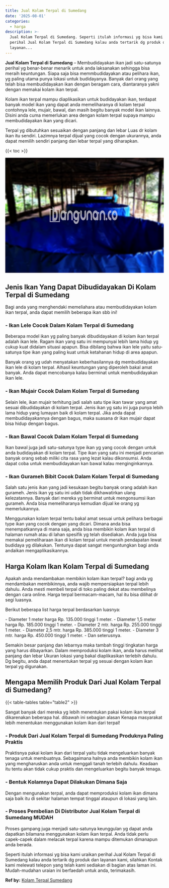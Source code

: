 ```yaml
---
title: Jual Kolam Terpal di Sumedang
date: '2025-08-01'
categories:
  - harga
description: >-
  Jual Kolam Terpal di Sumedang. Seperti itulah informasi yg bisa kami uraikan
  perihal Jual Kolam Terpal di Sumedang kalau anda tertarik dg produk dan
  layanan...
---
```


**Jual Kolam Terpal di Sumedang** – Membudidayakan ikan jadi satu-satunya perihal yg benar-benar menarik untuk anda laksanakan sehingga bisa meraih keuntungan. Siapa saja bisa memmbudidayakan atau pelihara ikan, yg paling utama punya lokasi untuk budidayanya. Banyak dari orang yang telah bisa membudidayakan ikan dengan beragam cara, diantaranya yakni dengan memakai kolam ikan terpal.

Kolam ikan terpal mampu diaplikasikan untuk budidayakan ikan, terdapat banyak model ikan yang dapat anda memeliharanya di kolam terpal contohnya lele, mujair, bawal, dan masih begitu banyak model ikan lainnya. Disini anda cuma memerlukan area dengan kolam terpal supaya mampu membudidayakan ikan yang dicari.

Terpal yg dibutuhkan sesuaikan dengan panjang dan lebar Luas dr kolam ikan itu sendiri. Lazimnya terpal dijual yang cocok dengan ukurannya, anda dapat memilih sendiri panjang dan lebar terpal yang diharapkan.

{{< toc >}}

![Jual Kolam Terpal di Sumedang](/images/jual-kolam-terpal-62.png)

## Jenis Ikan Yang Dapat Dibudidayakan Di Kolam Terpal di Sumedang

Bagi anda yang menghendaki memeliahara atau membudidayakan kolam ikan terpal, anda dapat memilih beberapa ikan sbb ini!

### \- Ikan Lele Cocok Dalam Kolam Terpal di Sumedang

Beberapa model ikan yg paling banyak dibudidayakan di kolam ikan terpal adalah ikan lele. Ragam ikan yang satu ini mempunyai lebih lama hidup yg cukup kuat didalam situasi apapun. Bisa dibilang bahwa ikan lele yaitu satu-satunya tipe ikan yang paling kuat untuk ketahanan hidup di area apapun.

Banyak orang yg udah menyatakan keberhasilannya dg membudidayakan ikan lele di kolam terpal. Alhasil keuntungan yang diperoleh bakal amat banyak. Anda dapat mencobanya kalau berminat untuk membudidayakan ikan lele.

### \- Ikan Mujair Cocok Dalam Kolam Terpal di Sumedang

Selain lele, ikan mujair terhitung jadi salah satu tipe ikan tawar yang amat sesuai dibudidayakan di kolam terpal. Jenis ikan yg satu ini juga punya lebih lama hidup yang lumayan baik di kolam terpal. Jika anda dapat membudidayakannya dengan bagus, maka suasana dr ikan mujair dapat bisa hidup dengan bagus.

### \- Ikan Bawal Cocok Dalam Kolam Terpal di Sumedang

Ikan bawal juga jadi satu-satunya type ikan yg yang cocok dengan untuk anda budidayakan di kolam terpal. Tipe ikan yang satu ini menjadi pencarian banyak orang sebab miliki cita rasa yang lezat kalau dikonsumsi. Anda dapat coba untuk membudidayakan kan bawal kalau menginginkannya.

### \- Ikan Gurameh Bibit Cocok Dalam Kolam Terpal di Sumedang

Salah satu jenis ikan yang jadi kesukaan begitu banyak orang adalah ikan gurameh. Jenis ikan yg satu ini udah tidak dikhawatirkan ulang kelezatannya. Banyak dari mereka yg berminat untuk mengonsumsi ikan gurameh. Anda bisa memeliharanya kemudian dijual ke orang yg memerlukannya.

Menggunakan kolam terpal tentu bakal amat sesuai untuk pelihara berbagai type ikan yang cocok dengan yang dicari. Dimana anda bisa menempatkannya di mana saja, anda bisa membikin kolam ikan terpal di halaman rumah atau di lahan spesifik yg telah disediakan. Anda juga bisa memakai pemeliharaan ikan di kolam terpal untuk meraih pendapatan lewat budidaya yg dilakukan. Tentunya dapat sangat menguntungkan bagi anda andaikan mengaplikasikannya.

## Harga Kolam Ikan Kolam Terpal di Sumedang

Apakah anda mendambakan membikin kolam ikan terpal? bagi anda yg mendambakan membikinnya, anda wajib mempersiapkan terpal lebih dahulu. Anda mesti membeli terpal di toko paling dekat atau membelinya dengan cara online. Harga terpal bermacam-macam, hal itu bisa dilihat dr segi luasnya.

Berikut beberapa list harga terpal berdasarkan luasnya:

\- Diameter 1 meter harga Rp. 135.000 tinggi 1 meter. - Diameter 1,5 meter harga Rp. 185.000 tinggi 1 meter. - Diameter 2 mtr. harga Rp. 255.000 tinggi 1 meter. - Diameter 2,5 mtr. harga Rp. 385.000 tinggi 1 meter. - Diameter 3 mtr. harga Rp. 450.000 tinggi 1 meter. - Dan seterusnya.

Semakin besar panjang dan lebarnya maka tambah tinggi tingkatan harga yang harus dibayarkan. Dalam memproduksi kolam ikan, anda harus melihat panjang dan lebar Ukuran lokasi yang bakal diaplikasikan terlebih dahulu. Dg begitu, anda dapat menentukan terpal yg sesuai dengan kolam ikan terpal yg digunakan.

## Mengapa Memilih Produk Dari Jual Kolam Terpal di Sumedang?

{{< table-tables table="table2" >}}

Sangat banyak dari mereka yg lebih menentukan pakai kolam ikan terpal dikarenakan beberapa hal. dibawah ini sebagian alasan Kenapa masyarakat lebih menentukan menggunakan kolam ikan dari terpal!

### \- Produk Dari Jual Kolam Terpal di Sumedang Produknya Paling Praktis

Praktisnya pakai kolam ikan dari terpal yaitu tidak mengeluarkan banyak tenaga untuk membuatnya. Sebagaimana halnya anda membikin kolam ikan yang mengharuskan anda untuk menggali tanah terlebih dahulu. Keadaan itu tentu akan tidak cukup praktis dan mengeluarkan begitu banyak tenaga.

### \- Bentuk Kolamnya Dapat Dilakukan Dimana Saja

Dengan mengunakan terpal, anda dapat memproduksi kolam ikan dimana saja baik itu di sekitar halaman tempat tinggal ataupun di lokasi yang lain.

### \- Proses Pembelian Di Distributor Jual Kolam Terpal di Sumedang MUDAH

Proses gampang juga menjadi satu-satunya keunggulan yg dapat anda dapatkan bilamana menggunakan kolam ikan terpal. Anda tidak perlu capek-capek dalam melacak terpal karena mampu ditemukan dimanapun anda berada.

Seperti itulah informasi yg bisa kami uraikan perihal Jual Kolam Terpal di Sumedang kalau anda tertarik dg produk dan layanan kami, silahkan Kontak kami melewati telepon yang telah kami sediakan di bagian atas laman ini. Mudah-mudahan uraian ini berfaedah untuk anda, terimakasih.

**Ref by:** [Kolam Terpal Sumedang](https://id.wikipedia.org/wiki/Kolam)
